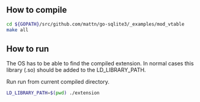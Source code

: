 ## How to compile

```bash
cd ${GOPATH}/src/github.com/mattn/go-sqlite3/_examples/mod_vtable
make all
```

## How to run

The OS has to be able to find the compiled extension.
In normal cases this library (.so) should be added to the LD_LIBRARY_PATH.

Run run from current compiled directory.

```bash
LD_LIBRARY_PATH=$(pwd) ./extension
```